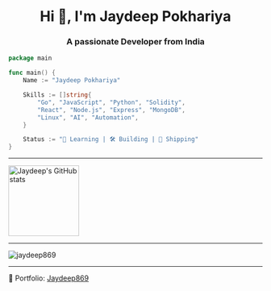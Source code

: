 <h1 align="center">Hi 👋, I'm Jaydeep Pokhariya</h1>
<h3 align="center">A passionate Developer from India</h3>


```go
package main

func main() {
	Name := "Jaydeep Pokhariya"

	Skills := []string{
		"Go", "JavaScript", "Python", "Solidity",
		"React", "Node.js", "Express", "MongoDB",
		"Linux", "AI", "Automation",
	}

	Status := "🧠 Learning | 🛠 Building | 🚀 Shipping"
}

```


---

<p >
  <img src="https://github-readme-stats.vercel.app/api?username=jaydeep869&include_all_commits=true&theme=tokyonight" alt="Jaydeep's GitHub stats" height="140" />
</p>
<!-- <p align="center">
  <img src="https://github-readme-stats.vercel.app/api/top-langs/?username=jaydeep869&layout=compact&theme=tokyonight" alt="Jaydeep's Top Languages" height="150" />
</p> -->

---

<p align="left"> <img src="https://komarev.com/ghpvc/?username=jaydeep869&label=Profile%20views&color=0e75b6&style=flat" alt="jaydeep869" /> </p>

---

💼 Portfolio: [Jaydeep869](https://jaydeep-pi.vercel.app/)


